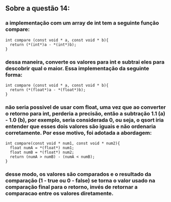 ## Sobre a questão 14:
### a implementação com um array de int tem a seguinte função compare:
```
int compare (const void * a, const void * b){
  return (*(int*)a - *(int*)b); 
}
```
### dessa maneira, converte os valores para int e subtrai eles para descobrir qual o maior. Essa implementação da seguinte forma:
```
int compare (const void * a, const void * b){
  return (*(float*)a - *(float*)b); 
}
```
### não seria possivel de usar com float, uma vez que ao converter o retorno para int, perderia a precisão, então a subtração 1.1 (a) - 1.0 (b), por exemplo, seria considerada 0, ou seja, o qsort iria entender que esses dois valores são iguais e não ordenaria corretamente. Por esse motivo, foi adotada a abordagem: 
```
int compare(const void * num1, const void * num2){ 
  float numA = *(float*) num1;
  float numB = *(float*) num2;
  return (numA > numB) - (numA < numB);
}
```
### desse modo, os valores são comparados e o resultado da comparação (1 - true ou 0 - false) se torna o valor usado na comparação final para o retorno, invés de retornar a comparacao entre os valores diretamente.

